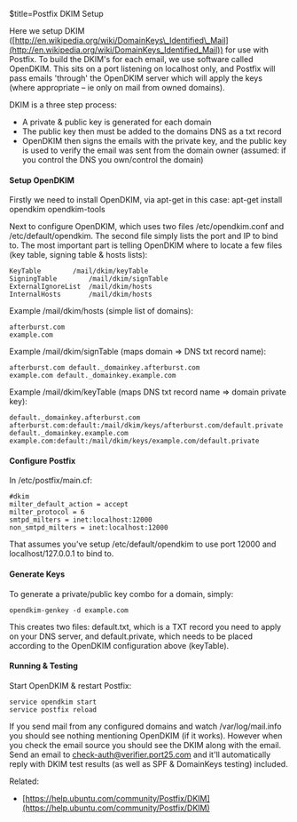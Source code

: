 $title=Postfix DKIM Setup

Here we setup DKIM ([http://en.wikipedia.org/wiki/DomainKeys\_Identified\_Mail](http://en.wikipedia.org/wiki/DomainKeys_Identified_Mail)) for use with Postfix. To build the DKIM's for each email, we use software called OpenDKIM. This sits on a port listening on localhost only, and Postfix will pass emails 'through' the OpenDKIM server which will apply the keys (where appropriate – ie only on mail from owned domains).

DKIM is a three step process:

+ A private & public key is generated for each domain
+ The public key then must be added to the domains DNS as a txt record
+ OpenDKIM then signs the emails with the private key, and the public key is used to verify the email was sent from the domain owner (assumed: if you control the DNS you own/control the domain)


#### Setup OpenDKIM
Firstly we need to install OpenDKIM, via apt-get in this case:
apt-get install opendkim opendkim-tools

Next to configure OpenDKIM, which uses two files /etc/opendkim.conf and /etc/default/opendkim. The second file simply lists the port and IP to bind to. The most important part is telling OpenDKIM where to locate a few files (key table, signing table & hosts lists):

    KeyTable        /mail/dkim/keyTable
    SigningTable        /mail/dkim/signTable
    ExternalIgnoreList  /mail/dkim/hosts
    InternalHosts       /mail/dkim/hosts

Example /mail/dkim/hosts (simple list of domains):

    afterburst.com
    example.com

Example /mail/dkim/signTable (maps domain => DNS txt record name):

    afterburst.com default._domainkey.afterburst.com
    example.com default._domainkey.example.com

Example /mail/dkim/keyTable (maps DNS txt record name => domain private key):

    default._domainkey.afterburst.com afterburst.com:default:/mail/dkim/keys/afterburst.com/default.private
    default._domainkey.example.com example.com:default:/mail/dkim/keys/example.com/default.private


#### Configure Postfix

In /etc/postfix/main.cf:

    #dkim
    milter_default_action = accept
    milter_protocol = 6
    smtpd_milters = inet:localhost:12000
    non_smtpd_milters = inet:localhost:12000

That assumes you've setup /etc/default/opendkim to use port 12000 and localhost/127.0.0.1 to bind to.


#### Generate Keys
To generate a private/public key combo for a domain, simply:

    opendkim-genkey -d example.com

This creates two files: default.txt, which is a TXT record you need to apply on your DNS server, and default.private, which needs to be placed according to the OpenDKIM configuration above (keyTable).


#### Running & Testing

Start OpenDKIM & restart Postfix:

    service opendkim start
    service postfix reload

If you send mail from any configured domains and watch /var/log/mail.info you should see nothing mentioning OpenDKIM (if it works). However when you check the email source you should see the DKIM along with the email. Send an email to check-auth@verifier.port25.com and it'll automatically reply with DKIM test results (as well as SPF & DomainKeys testing) included.

Related:

+ [https://help.ubuntu.com/community/Postfix/DKIM](https://help.ubuntu.com/community/Postfix/DKIM)